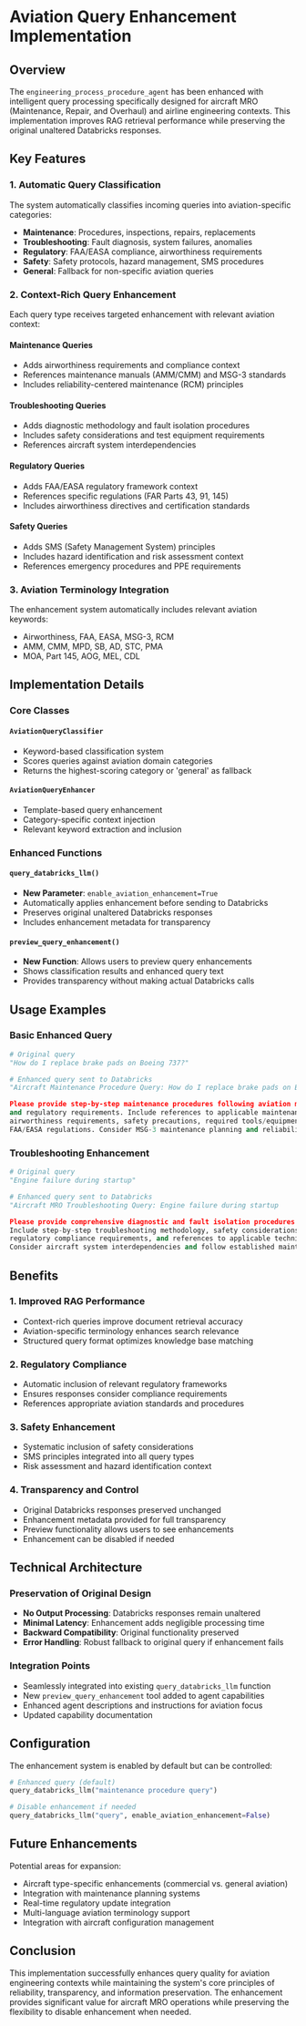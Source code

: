 # Aviation Query Enhancement Implementation

## Overview

The `engineering_process_procedure_agent` has been enhanced with intelligent query processing specifically designed for aircraft MRO (Maintenance, Repair, and Overhaul) and airline engineering contexts. This implementation improves RAG retrieval performance while preserving the original unaltered Databricks responses.

## Key Features

### 1. **Automatic Query Classification**
The system automatically classifies incoming queries into aviation-specific categories:

- **Maintenance**: Procedures, inspections, repairs, replacements
- **Troubleshooting**: Fault diagnosis, system failures, anomalies
- **Regulatory**: FAA/EASA compliance, airworthiness requirements
- **Safety**: Safety protocols, hazard management, SMS procedures
- **General**: Fallback for non-specific aviation queries

### 2. **Context-Rich Query Enhancement**
Each query type receives targeted enhancement with relevant aviation context:

#### Maintenance Queries
- Adds airworthiness requirements and compliance context
- References maintenance manuals (AMM/CMM) and MSG-3 standards
- Includes reliability-centered maintenance (RCM) principles

#### Troubleshooting Queries
- Adds diagnostic methodology and fault isolation procedures
- Includes safety considerations and test equipment requirements
- References aircraft system interdependencies

#### Regulatory Queries
- Adds FAA/EASA regulatory framework context
- References specific regulations (FAR Parts 43, 91, 145)
- Includes airworthiness directives and certification standards

#### Safety Queries
- Adds SMS (Safety Management System) principles
- Includes hazard identification and risk assessment context
- References emergency procedures and PPE requirements

### 3. **Aviation Terminology Integration**
The enhancement system automatically includes relevant aviation keywords:
- Airworthiness, FAA, EASA, MSG-3, RCM
- AMM, CMM, MPD, SB, AD, STC, PMA
- MOA, Part 145, AOG, MEL, CDL

## Implementation Details

### Core Classes

#### `AviationQueryClassifier`
- Keyword-based classification system
- Scores queries against aviation domain categories
- Returns the highest-scoring category or 'general' as fallback

#### `AviationQueryEnhancer`
- Template-based query enhancement
- Category-specific context injection
- Relevant keyword extraction and inclusion

### Enhanced Functions

#### `query_databricks_llm()`
- **New Parameter**: `enable_aviation_enhancement=True`
- Automatically applies enhancement before sending to Databricks
- Preserves original unaltered Databricks responses
- Includes enhancement metadata for transparency

#### `preview_query_enhancement()`
- **New Function**: Allows users to preview query enhancements
- Shows classification results and enhanced query text
- Provides transparency without making actual Databricks calls

## Usage Examples

### Basic Enhanced Query
```python
# Original query
"How do I replace brake pads on Boeing 737?"

# Enhanced query sent to Databricks
"Aircraft Maintenance Procedure Query: How do I replace brake pads on Boeing 737?

Please provide step-by-step maintenance procedures following aviation maintenance standards 
and regulatory requirements. Include references to applicable maintenance manuals (AMM/CMM), 
airworthiness requirements, safety precautions, required tools/equipment, and compliance with 
FAA/EASA regulations. Consider MSG-3 maintenance planning and reliability-centered maintenance principles."
```

### Troubleshooting Enhancement
```python
# Original query
"Engine failure during startup"

# Enhanced query sent to Databricks
"Aircraft MRO Troubleshooting Query: Engine failure during startup

Please provide comprehensive diagnostic and fault isolation procedures for aircraft systems. 
Include step-by-step troubleshooting methodology, safety considerations, required test equipment, 
regulatory compliance requirements, and references to applicable technical documentation. 
Consider aircraft system interdependencies and follow established maintenance practices."
```

## Benefits

### 1. **Improved RAG Performance**
- Context-rich queries improve document retrieval accuracy
- Aviation-specific terminology enhances search relevance
- Structured query format optimizes knowledge base matching

### 2. **Regulatory Compliance**
- Automatic inclusion of relevant regulatory frameworks
- Ensures responses consider compliance requirements
- References appropriate aviation standards and procedures

### 3. **Safety Enhancement**
- Systematic inclusion of safety considerations
- SMS principles integrated into all query types
- Risk assessment and hazard identification context

### 4. **Transparency and Control**
- Original Databricks responses preserved unchanged
- Enhancement metadata provided for full transparency
- Preview functionality allows users to see enhancements
- Enhancement can be disabled if needed

## Technical Architecture

### Preservation of Original Design
- **No Output Processing**: Databricks responses remain unaltered
- **Minimal Latency**: Enhancement adds negligible processing time
- **Backward Compatibility**: Original functionality preserved
- **Error Handling**: Robust fallback to original query if enhancement fails

### Integration Points
- Seamlessly integrated into existing `query_databricks_llm` function
- New `preview_query_enhancement` tool added to agent capabilities
- Enhanced agent descriptions and instructions for aviation focus
- Updated capability documentation

## Configuration

The enhancement system is enabled by default but can be controlled:

```python
# Enhanced query (default)
query_databricks_llm("maintenance procedure query")

# Disable enhancement if needed
query_databricks_llm("query", enable_aviation_enhancement=False)
```

## Future Enhancements

Potential areas for expansion:
- Aircraft type-specific enhancements (commercial vs. general aviation)
- Integration with maintenance planning systems
- Real-time regulatory update integration
- Multi-language aviation terminology support
- Integration with aircraft configuration management

## Conclusion

This implementation successfully enhances query quality for aviation engineering contexts while maintaining the system's core principles of reliability, transparency, and information preservation. The enhancement provides significant value for aircraft MRO operations while preserving the flexibility to disable enhancement when needed.
